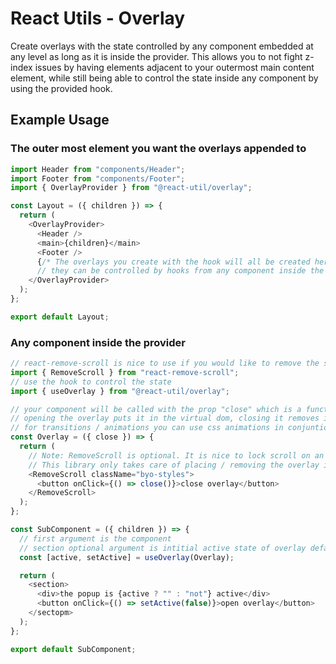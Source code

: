 # React Utils - Overlay

Create overlays with the state controlled by any component embedded at any level as long as it is inside the provider. This allows you to not fight z-index issues by having elements adjacent to your outermost main content element, while still being able to control the state inside any component by using the provided hook.

## Example Usage

### The outer most element you want the overlays appended to

```javascript
import Header from "components/Header";
import Footer from "components/Footer";
import { OverlayProvider } from "@react-util/overlay";

const Layout = ({ children }) => {
  return (
    <OverlayProvider>
      <Header />
      <main>{children}</main>
      <Footer />
      {/* The overlays you create with the hook will all be created here
      // they can be controlled by hooks from any component inside the provider */}
    </OverlayProvider>
  );
};

export default Layout;
```

### Any component inside the provider

```javascript
// react-remove-scroll is nice to use if you would like to remove the scroll on the overlay
import { RemoveScroll } from "react-remove-scroll";
// use the hook to control the state
import { useOverlay } from "@react-util/overlay";

// your component will be called with the prop "close" which is a function that closes the overlay
// opening the overlay puts it in the virtual dom, closing it removes it from the virtual dom
// for transitions / animations you can use css animations in conjuntion with onAnimationEnd calling close()
const Overlay = ({ close }) => {
  return (
    // Note: RemoveScroll is optional. It is nice to lock scroll on an overlay, but not required.
    // This library only takes care of placing / removing the overlay in the virtual dom, nothing else.
    <RemoveScroll className="byo-styles">
      <button onClick={() => close()}>close overlay</button>
    </RemoveScroll>
  );
};

const SubComponent = ({ children }) => {
  // first argument is the component
  // section optional argument is intitial active state of overlay defaulting to false
  const [active, setActive] = useOverlay(Overlay);

  return (
    <section>
      <div>the popup is {active ? "" : "not"} active</div>
      <button onClick={() => setActive(false)}>open overlay</button>
    </sectopm>
  );
};

export default SubComponent;
```
